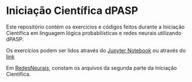 # Iniciação Científica dPASP
Este repositório contém os exercícios e códigos feitos durante a Iniciação Científica em linguagem lógica probabilísticas e redes neurais utilizando dPASP.

Os exercícios podem ser lidos através do [Jupyter Notebook](exercicios.ipynb) ou através do [link](https://htmlpreview.github.io/?https://github.com/anapaulatf/IC-DPASP/blob/main/exercicios.html)

Em [RedesNeurais](https://github.com/anapaulatf/IC-DPASP/tree/main/RedesNeurais), constam os arquivos da segunda parte da Iniciação Científica.
